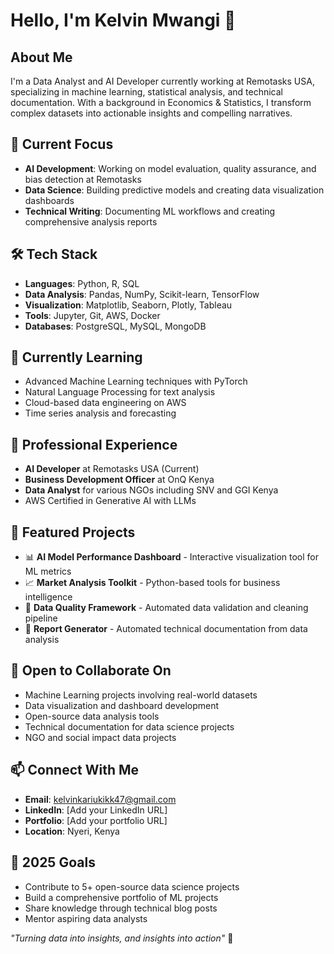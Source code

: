 # Hello, I'm Kelvin Mwangi 👋

## About Me
I'm a Data Analyst and AI Developer currently working at Remotasks USA, specializing in machine learning, statistical analysis, and technical documentation. With a background in Economics & Statistics, I transform complex datasets into actionable insights and compelling narratives.

## 🔭 Current Focus
- **AI Development**: Working on model evaluation, quality assurance, and bias detection at Remotasks
- **Data Science**: Building predictive models and creating data visualization dashboards
- **Technical Writing**: Documenting ML workflows and creating comprehensive analysis reports

## 🛠️ Tech Stack
- **Languages**: Python, R, SQL
- **Data Analysis**: Pandas, NumPy, Scikit-learn, TensorFlow
- **Visualization**: Matplotlib, Seaborn, Plotly, Tableau
- **Tools**: Jupyter, Git, AWS, Docker
- **Databases**: PostgreSQL, MySQL, MongoDB

## 🌱 Currently Learning
- Advanced Machine Learning techniques with PyTorch
- Natural Language Processing for text analysis
- Cloud-based data engineering on AWS
- Time series analysis and forecasting

## 💼 Professional Experience
- **AI Developer** at Remotasks USA (Current)
- **Business Development Officer** at OnQ Kenya
- **Data Analyst** for various NGOs including SNV and GGI Kenya
- AWS Certified in Generative AI with LLMs

## 🚀 Featured Projects
- 📊 **AI Model Performance Dashboard** - Interactive visualization tool for ML metrics
- 📈 **Market Analysis Toolkit** - Python-based tools for business intelligence
- 🤖 **Data Quality Framework** - Automated data validation and cleaning pipeline
- 📝 **Report Generator** - Automated technical documentation from data analysis

## 💞️ Open to Collaborate On
- Machine Learning projects involving real-world datasets
- Data visualization and dashboard development
- Open-source data analysis tools
- Technical documentation for data science projects
- NGO and social impact data projects

## 📫 Connect With Me
- **Email**: kelvinkariukikk47@gmail.com
- **LinkedIn**: [Add your LinkedIn URL]
- **Portfolio**: [Add your portfolio URL]
- **Location**: Nyeri, Kenya

## 🎯 2025 Goals
- Contribute to 5+ open-source data science projects
- Build a comprehensive portfolio of ML projects
- Share knowledge through technical blog posts
- Mentor aspiring data analysts

*"Turning data into insights, and insights into action"* 🚀
